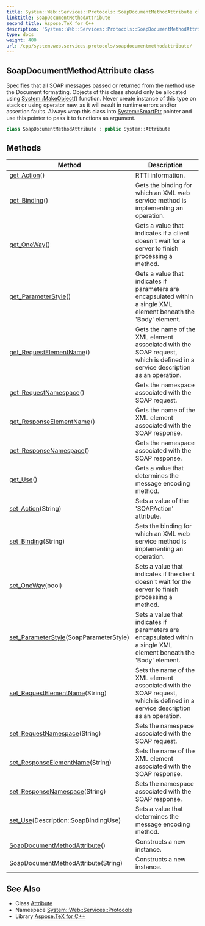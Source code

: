 ```yaml
---
title: System::Web::Services::Protocols::SoapDocumentMethodAttribute class
linktitle: SoapDocumentMethodAttribute
second_title: Aspose.TeX for C++
description: 'System::Web::Services::Protocols::SoapDocumentMethodAttribute class. Specifies that all SOAP messages passed or returned from the method use the Document formatting. Objects of this class should only be allocated using System::MakeObject() function. Never create instance of this type on stack or using operator new, as it will result in runtime errors and/or assertion faults. Always wrap this class into System::SmartPtr pointer and use this pointer to pass it to functions as argument in C++.'
type: docs
weight: 400
url: /cpp/system.web.services.protocols/soapdocumentmethodattribute/
---
```

## SoapDocumentMethodAttribute class


Specifies that all SOAP messages passed or returned from the method use the Document formatting. Objects of this class should only be allocated using [System::MakeObject()](../../system/makeobject/) function. Never create instance of this type on stack or using operator new, as it will result in runtime errors and/or assertion faults. Always wrap this class into [System::SmartPtr](../../system/smartptr/) pointer and use this pointer to pass it to functions as argument.

```cpp
class SoapDocumentMethodAttribute : public System::Attribute
```

## Methods

| Method | Description |
| --- | --- |
| [get_Action](./get_action/)() | RTTI information. |
| [get_Binding](./get_binding/)() | Gets the binding for which an XML web service method is implementing an operation. |
| [get_OneWay](./get_oneway/)() | Gets a value that indicates if a client doesn't wait for a server to finish processing a method. |
| [get_ParameterStyle](./get_parameterstyle/)() | Gets a value that indicates if parameters are encapsulated within a single XML element beneath the 'Body' element. |
| [get_RequestElementName](./get_requestelementname/)() | Gets the name of the XML element associated with the SOAP request, which is defined in a service description as an operation. |
| [get_RequestNamespace](./get_requestnamespace/)() | Gets the namespace associated with the SOAP request. |
| [get_ResponseElementName](./get_responseelementname/)() | Gets the name of the XML element associated with the SOAP response. |
| [get_ResponseNamespace](./get_responsenamespace/)() | Gets the namespace associated with the SOAP response. |
| [get_Use](./get_use/)() | Gets a value that determines the message encoding method. |
| [set_Action](./set_action/)(String) | Sets a value of the 'SOAPAction' attribute. |
| [set_Binding](./set_binding/)(String) | Sets the binding for which an XML web service method is implementing an operation. |
| [set_OneWay](./set_oneway/)(bool) | Sets a value that indicates if the client doesn't wait for the server to finish processing a method. |
| [set_ParameterStyle](./set_parameterstyle/)(SoapParameterStyle) | Sets a value that indicates if parameters are encapsulated within a single XML element beneath the 'Body' element. |
| [set_RequestElementName](./set_requestelementname/)(String) | Sets the name of the XML element associated with the SOAP request, which is defined in a service description as an operation. |
| [set_RequestNamespace](./set_requestnamespace/)(String) | Sets the namespace associated with the SOAP request. |
| [set_ResponseElementName](./set_responseelementname/)(String) | Sets the name of the XML element associated with the SOAP response. |
| [set_ResponseNamespace](./set_responsenamespace/)(String) | Sets the namespace associated with the SOAP response. |
| [set_Use](./set_use/)(Description::SoapBindingUse) | Sets a value that determines the message encoding method. |
| [SoapDocumentMethodAttribute](./soapdocumentmethodattribute/)() | Constructs a new instance. |
| [SoapDocumentMethodAttribute](./soapdocumentmethodattribute/)(String) | Constructs a new instance. |
## See Also

* Class [Attribute](../../system/attribute/)
* Namespace [System::Web::Services::Protocols](../)
* Library [Aspose.TeX for C++](../../)
